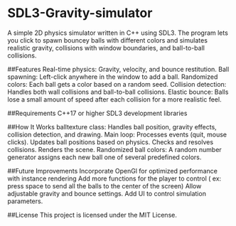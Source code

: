 # SDL3-Gravity-simulator

A simple 2D physics simulator written in C++ using SDL3.
The program lets you click to spawn bouncey balls with different colors and simulates realistic gravity, collisions with window boundaries, and ball-to-ball collisions.


##Features
  Real-time physics: Gravity, velocity, and bounce restitution.
  Ball spawning: Left-click anywhere in the window to add a ball.
  Randomized colors: Each ball gets a color based on a random seed.
  Collision detection: Handles both wall collisions and ball-to-ball collisions.
  Elastic bounce: Balls lose a small amount of speed after each collision for a more realistic feel.

##Requirements
C++17 or higher
SDL3 development libraries

##How It Works
balltexture class:
  Handles ball position, gravity effects, collision detection, and drawing.
Main loop:
  Processes events (quit, mouse clicks).
  Updates ball positions based on physics.
  Checks and resolves collisions.
  Renders the scene.
Randomized ball colors:
  A random number generator assigns each new ball one of several predefined colors.
  
##Future Improvements
  Incorporate OpenGl for optimized performance with instance rendering
  Add more functions for the player to control
    ( ex: press space to send all the balls to the center of the screen)
  Allow adjustable gravity and bounce settings.
  Add UI to control simulation parameters.

##License
This project is licensed under the MIT License.

